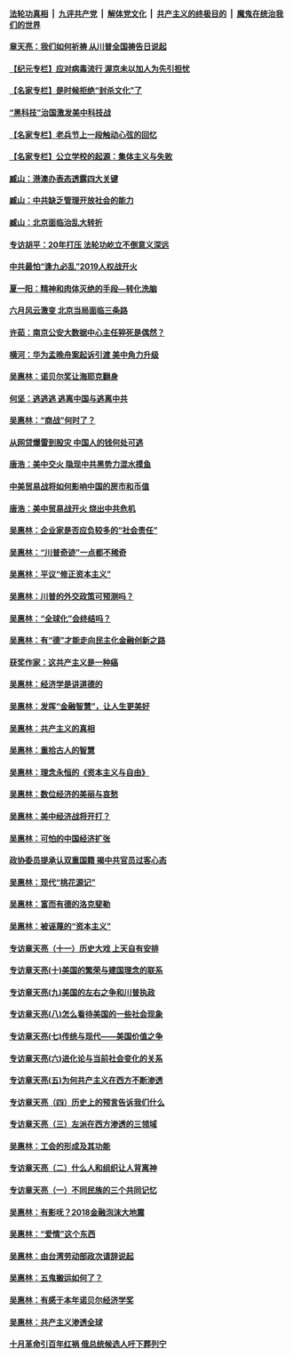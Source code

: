 ####  [法轮功真相](../../../../basic/blob/master/README.md?t=07032202) &nbsp;|&nbsp; [九评共产党](../../../../9ping.md/blob/master/README.md?t=07032202) &nbsp;|&nbsp; [解体党文化](../../../../jtdwh.md/blob/master/README.md?t=07032202)  &nbsp;|&nbsp; [共产主义的终极目的](../../../../gczydzjmd.md/blob/master/README.md?t=07032202) &nbsp;|&nbsp; [魔鬼在统治我们的世界](../../../../mgztzwmdsj.md/blob/master/README.md?t=07032202) 

#### [章天亮：我们如何祈祷 从川普全国祷告日说起](../pages/nsc423/n11944627.md?t=07032202) 

#### [【纪元专栏】应对病毒流行 渥京未以加人为先引担忧](../pages/nsc423/n11875714.md?t=07032202) 

#### [【名家专栏】是时候拒绝“封杀文化”了](../pages/nsc423/n11814093.md?t=07032202) 

#### [“黑科技”治国激发美中科技战](../pages/nsc423/n11638056.md?t=07032202) 

#### [【名家专栏】老兵节上一段触动心弦的回忆](../pages/nsc423/n11646016.md?t=07032202) 

#### [【名家专栏】公立学校的起源：集体主义与失败](../pages/nsc423/n11601833.md?t=07032202) 

#### [臧山：港澳办表态透露四大关键](../pages/nsc423/n11421628.md?t=07032202) 

#### [臧山：中共缺乏管理开放社会的能力](../pages/nsc423/n11407457.md?t=07032202) 

#### [臧山：北京面临治乱大转折](../pages/nsc423/n11406895.md?t=07032202) 

#### [专访胡平：20年打压 法轮功屹立不倒意义深远](../pages/nsc423/n11398800.md?t=07032202) 

#### [中共最怕“逢九必乱”2019人权战开火](../pages/nsc423/n11385248.md?t=07032202) 

#### [夏一阳：精神和肉体灭绝的手段—转化洗脑](../pages/nsc423/n11368250.md?t=07032202) 

#### [六月风云激变 北京当局面临三条路](../pages/nsc423/n11313668.md?t=07032202) 

#### [许茹：南京公安大数据中心主任猝死是偶然？](../pages/nsc423/n11064744.md?t=07032202) 

#### [横河：华为孟晚舟案起诉引渡 美中角力升级](../pages/nsc423/n11027230.md?t=07032202) 

#### [吴惠林：诺贝尔奖让海耶克翻身](../pages/nsc423/n10890049.md?t=07032202) 

#### [何坚：逃逃逃 逃离中国与逃离中共](../pages/nsc423/n10592891.md?t=07032202) 

#### [吴惠林：“商战”何时了？](../pages/nsc423/n10573558.md?t=07032202) 

#### [从网贷爆雷到股灾 中国人的钱何处可逃](../pages/nsc423/n10572800.md?t=07032202) 

#### [唐浩：美中交火 隐现中共黑势力混水摸鱼](../pages/nsc423/n10544040.md?t=07032202) 

#### [中美贸易战将如何影响中国的房市和币值](../pages/nsc423/n10543697.md?t=07032202) 

#### [唐浩：美中贸易战开火 烧出中共危机](../pages/nsc423/n10540126.md?t=07032202) 

#### [吴惠林：企业家是否应负较多的“社会责任”](../pages/nsc423/n10535022.md?t=07032202) 

#### [吴惠林：“川普奇迹”一点都不稀奇](../pages/nsc423/n10512808.md?t=07032202) 

#### [吴惠林：平议“修正资本主义”](../pages/nsc423/n10495724.md?t=07032202) 

#### [吴惠林：川普的外交政策可预测吗？](../pages/nsc423/n10462387.md?t=07032202) 

#### [吴惠林：“全球化”会终结吗？](../pages/nsc423/n10452838.md?t=07032202) 

#### [吴惠林：有“德”才能走向民主化金融创新之路](../pages/nsc423/n10432292.md?t=07032202) 

#### [获奖作家：这共产主义是一种癌](../pages/nsc423/n10431541.md?t=07032202) 

#### [吴惠林：经济学是讲道德的](../pages/nsc423/n10398014.md?t=07032202) 

#### [吴惠林：发挥“金融智慧”，让人生更美好](../pages/nsc423/n10375019.md?t=07032202) 

#### [吴惠林：共产主义的真相](../pages/nsc423/n10351394.md?t=07032202) 

#### [吴惠林：重拾古人的智慧](../pages/nsc423/n10337691.md?t=07032202) 

#### [吴惠林：理念永恒的《资本主义与自由》](../pages/nsc423/n10316274.md?t=07032202) 

#### [吴惠林：数位经济的美丽与哀愁](../pages/nsc423/n10292946.md?t=07032202) 

#### [吴惠林：美中经济战将开打？](../pages/nsc423/n10258825.md?t=07032202) 

#### [吴惠林：可怕的中国经济扩张](../pages/nsc423/n10219147.md?t=07032202) 

#### [政协委员提承认双重国籍 揭中共官员过客心态](../pages/nsc423/n10208809.md?t=07032202) 

#### [吴惠林：现代“桃花源记”](../pages/nsc423/n10185234.md?t=07032202) 

#### [吴惠林：富而有德的洛克斐勒](../pages/nsc423/n10142264.md?t=07032202) 

#### [吴惠林：被诬蔑的“资本主义”](../pages/nsc423/n10124816.md?t=07032202) 

#### [专访章天亮（十一）历史大戏 上天自有安排](../pages/nsc423/n10094905.md?t=07032202) 

#### [专访章天亮(十)美国的繁荣与建国理念的联系](../pages/nsc423/n10094899.md?t=07032202) 

#### [专访章天亮(九)美国的左右之争和川普执政](../pages/nsc423/n10094889.md?t=07032202) 

#### [专访章天亮(八)怎么看待美国的一些社会现象](../pages/nsc423/n10094857.md?t=07032202) 

#### [专访章天亮(七)传统与现代——美国价值之争](../pages/nsc423/n10093140.md?t=07032202) 

#### [专访章天亮(六)进化论与当前社会变化的关系](../pages/nsc423/n10092036.md?t=07032202) 

#### [专访章天亮(五)为何共产主义在西方不断渗透](../pages/nsc423/n10083620.md?t=07032202) 

#### [专访章天亮（四）历史上的预言告诉我们什么](../pages/nsc423/n10083606.md?t=07032202) 

#### [专访章天亮（三）左派在西方渗透的三领域](../pages/nsc423/n10081115.md?t=07032202) 

#### [吴惠林：工会的形成及其功能](../pages/nsc423/n10080633.md?t=07032202) 

#### [专访章天亮（二）什么人和组织让人背离神](../pages/nsc423/n10076637.md?t=07032202) 

#### [专访章天亮（一）不同民族的三个共同记忆](../pages/nsc423/n10074188.md?t=07032202) 

#### [吴惠林：有影呒？2018金融泡沫大地震](../pages/nsc423/n10040534.md?t=07032202) 

#### [吴惠林：“爱情”这个东西](../pages/nsc423/n10019423.md?t=07032202) 

#### [吴惠林：由台湾劳动部政次请辞说起](../pages/nsc423/n9979679.md?t=07032202) 

#### [吴惠林：五鬼搬运如何了？](../pages/nsc423/n9925338.md?t=07032202) 

#### [吴惠林：有感于本年诺贝尔经济学奖](../pages/nsc423/n9871883.md?t=07032202) 

#### [吴惠林：共产主义渗透全球](../pages/nsc423/n9812748.md?t=07032202) 

#### [十月革命引百年红祸 俄总统候选人吁下葬列宁](../pages/nsc423/n9810182.md?t=07032202) 

